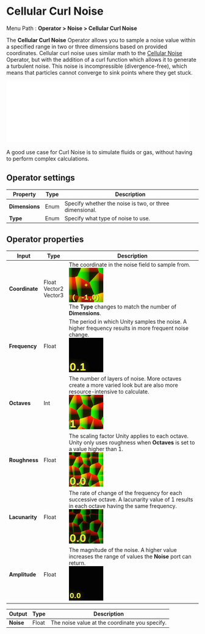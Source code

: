 # Cellular Curl Noise

Menu Path : **Operator > Noise > Cellular Curl Noise**

The **Cellular Curl Noise** Operator allows you to sample a noise value within a specified range in two or three dimensions based on provided coordinates. Cellular curl noise uses similar math to the [Cellular Noise](Operator-Cellular-Noise.md) Operator, but with the addition of a curl function which allows it to generate a turbulent noise. This noise is incompressible (divergence-free), which means that particles cannot converge to sink points where they get stuck.

![](Images/Operator-CellularCurlNoiseAnimation.gif)

A good use case for Curl Noise is to simulate fluids or gas, without having to perform complex calculations.

## Operator settings

| **Property**   | **Type** | **Description**                                              |
| -------------- | -------- | ------------------------------------------------------------ |
| **Dimensions** | Enum     | Specify whether the noise is two, or three dimensional. |
| **Type**       | Enum     | Specify what type of noise to use.                           |

## Operator properties

| **Input**      | **Type**                      | **Description**                                              |
| -------------- | ----------------------------- | ------------------------------------------------------------ |
| **Coordinate** | Float<br/>Vector2<br/>Vector3 | The coordinate in the noise field to sample from.<br/>![](Images/Operator-CellularCurlNoiseCoordinate.gif)<br/>The **Type** changes to match the number of **Dimensions**. |
| **Frequency**  | Float                         | The period in which Unity samples the noise. A higher frequency results in more frequent noise change.<br/>![](Images/Operator-CellularCurlNoiseFrequency.gif) |
| **Octaves**    | Int                           | The number of layers of noise. More octaves create a more varied look but are also more resource-intensive to calculate.<br/>![](Images/Operator-CellularCurlNoiseOctaves.gif) |
| **Roughness**  | Float                         | The scaling factor Unity applies to each octave. Unity only uses roughness when **Octaves** is set to a value higher than 1.<br/>![](Images/Operator-CellularCurlNoiseRoughness.gif) |
| **Lacunarity** | Float                         | The rate of change of the frequency for each successive octave. A lacunarity value of 1 results in each octave having the same frequency.<br/>![](Images/Operator-CellularCurlNoiseLacunarity.gif) |
| **Amplitude**  | Float                         | The magnitude of the noise. A higher value increases the range of values the **Noise** port can return.<br/>![](Images/Operator-CellularCurlNoiseAmplitude.gif) |

| **Output** | **Type** | **Description**                                |
| ---------- | -------- | ---------------------------------------------- |
| **Noise**  | Float    | The noise value at the coordinate you specify. |
